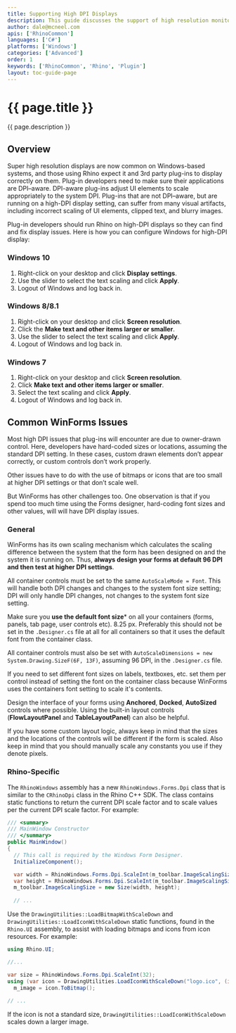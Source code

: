 ```yaml
---
title: Supporting High DPI Displays
description: This guide discusses the support of high resolution monitors.
author: dale@mcneel.com
apis: ['RhinoCommon']
languages: ['C#']
platforms: ['Windows']
categories: ['Advanced']
order: 1
keywords: ['RhinoCommon', 'Rhino', 'Plugin']
layout: toc-guide-page
---
```


# {{ page.title }}

{{ page.description }}

## Overview

Super high resolution displays are now common on Windows-based systems, and those using Rhino expect it and 3rd party plug-ins to display correctly on them. Plug-in developers need to make sure their applications are DPI–aware. DPI-aware plug-ins adjust UI elements to scale appropriately to the system DPI. Plug-ins that are not DPI–aware, but are running on a high-DPI display setting, can suffer from many visual artifacts, including incorrect scaling of UI elements, clipped text, and blurry images.

Plug-in developers should run Rhino on high-DPI displays so they can find and fix display issues. Here is how you can configure Windows for high-DPI display:

### Windows 10

1. Right-click on your desktop and click **Display settings**.
1. Use the slider to select the text scaling and click **Apply**.
1. Logout of Windows and log back in.

### Windows 8/8.1

1. Right-click on your desktop and click **Screen resolution**.
1. Click the **Make text and other items larger or smaller**.
1. Use the slider to select the text scaling and click **Apply**.
1. Logout of Windows and log back in.

### Windows 7

1. Right-click on your desktop and click **Screen resolution**.
1. Click **Make text and other items larger or smaller**.
1. Select the text scaling and click **Apply**.
1. Logout of Windows and log back in.

## Common WinForms Issues

Most high DPI issues that plug-ins will encounter are due to owner-drawn control. Here, developers have hard-coded sizes or locations, assuming the standard DPI setting. In these cases, custom drawn elements don’t appear correctly, or custom controls don’t work properly.

Other issues have to do with the use of bitmaps or icons that are too small at higher DPI settings or that don’t scale well.

But WinForms has other challenges too. One observation is that if you spend too much time using the Forms designer, hard-coding font sizes and other values, will will have DPI display issues.

### General

WinForms has its own scaling mechanism which calculates the scaling difference between the system that the form has been designed on and the system it is running on. Thus, **always design your forms at default 96 DPI and then test at higher DPI settings**.

All container controls must be set to the same ```AutoScaleMode = Font```. This will handle both DPI changes and changes to the system font size setting; DPI will only handle DPI changes, not changes to the system font size setting.

Make sure you **use the default font size*** on all your containers (forms, panels, tab page, user controls etc). 8.25 px. Preferably this should not be set in the ```.Designer.cs``` file at all for all containers so that it uses the default font from the container class.

All container controls must also be set with ```AutoScaleDimensions = new System.Drawing.SizeF(6F, 13F)```, assuming 96 DPI, in the ```.Designer.cs``` file.

If you need to set different font sizes on labels, textboxes, etc. set them per control instead of setting the font on the container class because WinForms uses the containers font setting to scale it's contents.

Design the interface of your forms using **Anchored**, **Docked**, **AutoSized** controls where possible. Using the built-in layout controls (**FlowLayoutPanel** and **TableLayoutPanel**) can also be helpful.

If you have some custom layout logic, always keep in mind that the sizes and the locations of the controls will be different if the form is scaled. Also keep in mind that you should manually scale any constants you use if they denote pixels.

### Rhino-Specific

The ```RhinoWindows``` assembly has a new ```RhinoWindows.Forms.Dpi``` class that is similar to the ```CRhinoDpi``` class in the Rhino C++ SDK. The class contains static functions to return the current DPI scale factor and to scale values per the current DPI scale factor. For example:

```cs
/// <summary>
/// MainWindow Constructor
/// </summary>
public MainWindow()
{
  // This call is required by the Windows Form Designer. 
  InitializeComponent();

  var width = RhinoWindows.Forms.Dpi.ScaleInt(m_toolbar.ImageScalingSize.Width);
  var height = RhinoWindows.Forms.Dpi.ScaleInt(m_toolbar.ImageScalingSize.Height);
  m_toolbar.ImageScalingSize = new Size(width, height);
  
  // ...
```

Use the ```DrawingUtilities::LoadBitmapWithScaleDown``` and ```DrawingUtilities::LoadIconWithScaleDown``` static functions, found in the ```Rhino.UI``` assembly, to assist with loading bitmaps and icons from icon resources. For example:

```cs
using Rhino.UI;

//...

var size = RhinoWindows.Forms.Dpi.ScaleInt(32);
using (var icon = DrawingUtilities.LoadIconWithScaleDown("logo.ico", (int)size, GetType().Assembly))
  m_image = icon.ToBitmap();
  
// ...
```

If the icon is not a standard size, ```DrawingUtilities::LoadIconWithScaleDown``` scales down a larger image.
